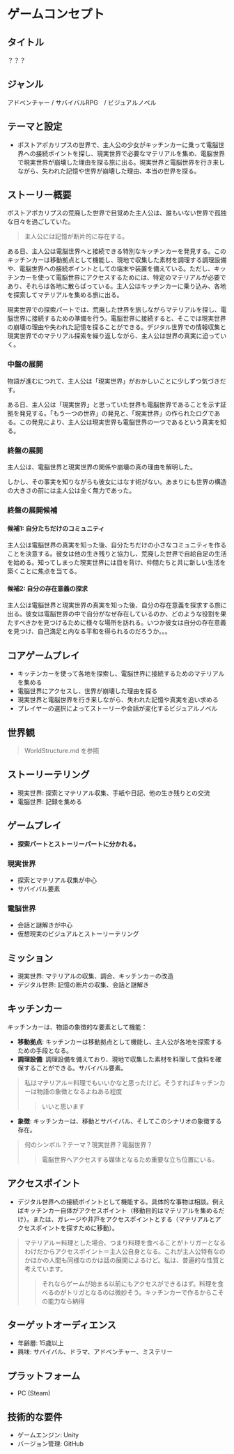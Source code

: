 # ゲームコンセプト

## タイトル
？？？

## ジャンル
アドベンチャー / サバイバルRPG　/ ビジュアルノベル

## テーマと設定
- ポストアポカリプスの世界で、主人公の少女がキッチンカーに乗って電脳世界への接続ポイントを探し、現実世界で必要なマテリアルを集め、電脳世界で現実世界が崩壊した理由を探る旅に出る。現実世界と電脳世界を行き来しながら、失われた記憶や世界が崩壊した理由、本当の世界を探る。

## ストーリー概要
ポストアポカリプスの荒廃した世界で目覚めた主人公は、誰もいない世界で孤独な日々を過ごしていた。
> 主人公には記憶が断片的に存在する。

ある日、主人公は電脳世界へと接続できる特別なキッチンカーを発見する。このキッチンカーは移動拠点として機能し、現地で収集した素材を調理する調理設備や、電脳世界への接続ポイントとしての端末や装置を備えている。ただし、キッチンカーを使って電脳世界にアクセスするためには、特定のマテリアルが必要であり、それらは各地に散らばっている。主人公はキッチンカーに乗り込み、各地を探索してマテリアルを集める旅に出る。

現実世界での探索パートでは、荒廃した世界を旅しながらマテリアルを探し、電脳世界に接続するための準備を行う。電脳世界に接続すると、そこでは現実世界の崩壊の理由や失われた記憶を探ることができる。デジタル世界での情報収集と現実世界でのマテリアル探索を繰り返しながら、主人公は世界の真実に迫っていく。

### 中盤の展開
物語が進むにつれて、主人公は「現実世界」がおかしいことに少しずつ気づきだす。

ある日、主人公は「現実世界」と思っていた世界も電脳世界であることを示す証拠を発見する。「もう一つの世界」の発見と、「現実世界」の作られたログである。この発見により、主人公は現実世界も電脳世界の一つであるという真実を知る。

### 終盤の展開
主人公は、電脳世界と現実世界の関係や崩壊の真の理由を解明した。

しかし、その事実を知りながらも彼女にはなす術がない。あまりにも世界の構造の大きさの前には主人公は全く無力であった。

### 終盤の展開候補

#### 候補1: 自分たちだけのコミュニティ
主人公は電脳世界の真実を知った後、自分たちだけの小さなコミュニティを作ることを決意する。彼女は他の生き残りと協力し、荒廃した世界で自給自足の生活を始める。知ってしまった現実世界には目を背け、仲間たちと共に新しい生活を築くことに焦点を当てる。

#### 候補2: 自分の存在意義の探求
主人公は電脳世界と現実世界の真実を知った後、自分の存在意義を探求する旅に出る。彼女は電脳世界の中で自分がなぜ存在しているのか、どのような役割を果たすべきかを見つけるために様々な場所を訪れる。いつか彼女は自分の存在意義を見つけ、自己満足と内なる平和を得られるのだろうか。。。

## コアゲームプレイ
- キッチンカーを使って各地を探索し、電脳世界に接続するためのマテリアルを集める
- 電脳世界にアクセスし、世界が崩壊した理由を探る
- 現実世界と電脳世界を行き来しながら、失われた記憶や真実を追い求める
- プレイヤーの選択によってストーリーや会話が変化するビジュアルノベル

## 世界観
> WorldStructure.md を参照

## ストーリーテリング
- 現実世界: 探索とマテリアル収集、手紙や日記、他の生き残りとの交流
- 電脳世界: 記録を集める

## ゲームプレイ
- **探索パートとストーリーパートに分かれる。**
### 現実世界
- 探索とマテリアル収集が中心
- サバイバル要素

### 電脳世界
- 会話と謎解きが中心
- 仮想現実のビジュアルとストーリーテリング

## ミッション
- 現実世界: マテリアルの収集、調合、キッチンカーの改造
- デジタル世界: 記憶の断片の収集、会話と謎解き

## キッチンカー
キッチンカーは、物語の象徴的な要素として機能：
- **移動拠点**: キッチンカーは移動拠点として機能し、主人公が各地を探索するための手段となる。
- **調理設備**: 調理設備を備えており、現地で収集した素材を料理して食料を確保することができる。サバイバル要素。
> 私はマテリアル＝料理でもいいかなと思ったけど。そうすればキッチンカーは物語の象徴となるよねある程度
> > いいと思います
- **象徴**: キッチンカーは、移動とサバイバル、そしてこのシナリオの象徴する存在。
> 何のシンボル？テーマ？現実世界？電脳世界？
> > 電脳世界へアクセスする媒体となるため重要な立ち位置にいる。

## アクセスポイント
- デジタル世界への接続ポイントとして機能する。具体的な事物は相談。例えばキッチンカー自体がアクセスポイント（移動目的はマテリアルを集めるだけ）。または、ガレージや井戸をアクセスポイントとする（マテリアルとアクセスポイントを探すために移動）。
> マテリアル＝料理とした場合、つまり料理を食べることがトリガーとなるわけだからアクセスポイント＝主人公自身となる。これが主人公特有なのかほかの人間も同様なのかは話の展開によるけど。私は、普遍的な性質と考えています。
> > それならゲームが始まる以前にもアクセスができるはず。料理を食べるのがトリガとなるのは微妙そう。キッチンカーで作るからこその能力なら納得


## ターゲットオーディエンス
- 年齢層: 15歳以上
- 興味: サバイバル、ドラマ、アドベンチャー、ミステリー

## プラットフォーム
- PC (Steam)

## 技術的な要件
- ゲームエンジン: Unity
- バージョン管理: GitHub
